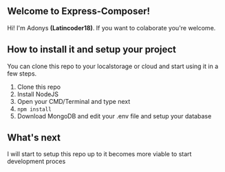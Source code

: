 ## Welcome to Express-Composer!

Hi! I'm Adonys **(Latincoder18)**. If you want to colaborate you're welcome.

## How to install it and setup your project
You can clone this repo to your localstorage or cloud and start using it in a few steps.

 1. Clone this repo
 2. Install NodeJS
 3. Open your CMD/Terminal and type next
 4. `npm install`
 5. Download MongoDB and edit your .env file and setup your database
## What's next
I will start to setup this repo up to it becomes more viable to start development proces

